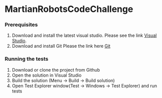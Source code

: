 # MartianRobotsCodeChallenge

### Prerequisites

1. Download and install  the latest visual studio. Please see the link [Visual Studio]( https://visualstudio.microsoft.com/downloads/).
2. Download and install Git   Please the link here  [Git](https://git-scm.com/downloads)


### Running the tests

1. Download or clone the project from Github
2. Open the  solution in Visual Studio
6. Build the solution (Menu -> Build -> Build solution)
7. Open Test Explorer window(Test -> Windows -> Test Explorer) and run tests
